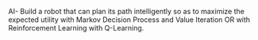 AI- Build a robot that can plan its path intelligently so as to maximize the expected utility with Markov Decision Process and Value Iteration  OR with  Reinforcement Learning with Q-Learning.

